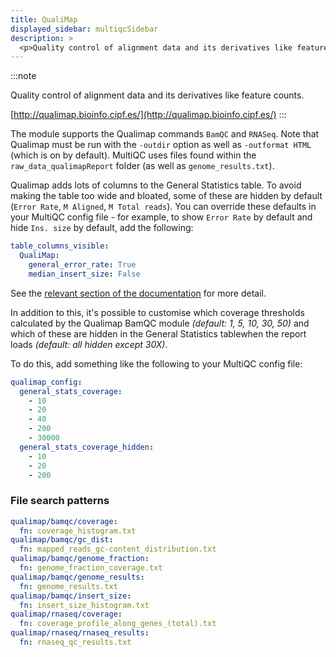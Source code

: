 ```yaml
---
title: QualiMap
displayed_sidebar: multiqcSidebar
description: >
  <p>Quality control of alignment data and its derivatives like feature counts.</p>
---
```


<!--
~~~~~ DO NOT EDIT ~~~~~
This file is autogenerated from the MultiQC module python docstring.
Do not edit the markdown, it will be overwritten.

File path for the source of this content: multiqc/modules/qualimap/qualimap.py
~~~~~~~~~~~~~~~~~~~~~~~
-->

:::note

<p>Quality control of alignment data and its derivatives like feature counts.</p>

[http://qualimap.bioinfo.cipf.es/](http://qualimap.bioinfo.cipf.es/)
:::

The module supports the Qualimap commands `BamQC` and `RNASeq`.
Note that Qualimap must be run with the `-outdir` option as well as
`-outformat HTML` (which is on by default). MultiQC uses files
found within the `raw_data_qualimapReport` folder (as well as `genome_results.txt`).

Qualimap adds lots of columns to the General Statistics table. To avoid making the table
too wide and bloated, some of these are hidden by default (`Error Rate`, `M Aligned`, `M Total reads`).
You can override these defaults in your MultiQC config file - for example, to show
`Error Rate` by default and hide `Ins. size` by default, add the following:

```yaml
table_columns_visible:
  QualiMap:
    general_error_rate: True
    median_insert_size: False
```

See the [relevant section of the documentation](https://docs.seqera.io/multiqc/reports/customisation#hiding-columns) for more detail.

In addition to this, it's possible to customise which coverage thresholds calculated
by the Qualimap BamQC module _(default: 1, 5, 10, 30, 50)_ and which of these are hidden in the
General Statistics tablewhen the report loads _(default: all hidden except 30X)_.

To do this, add something like the following to your MultiQC config file:

```yaml
qualimap_config:
  general_stats_coverage:
    - 10
    - 20
    - 40
    - 200
    - 30000
  general_stats_coverage_hidden:
    - 10
    - 20
    - 200
```

### File search patterns

```yaml
qualimap/bamqc/coverage:
  fn: coverage_histogram.txt
qualimap/bamqc/gc_dist:
  fn: mapped_reads_gc-content_distribution.txt
qualimap/bamqc/genome_fraction:
  fn: genome_fraction_coverage.txt
qualimap/bamqc/genome_results:
  fn: genome_results.txt
qualimap/bamqc/insert_size:
  fn: insert_size_histogram.txt
qualimap/rnaseq/coverage:
  fn: coverage_profile_along_genes_(total).txt
qualimap/rnaseq/rnaseq_results:
  fn: rnaseq_qc_results.txt
```
